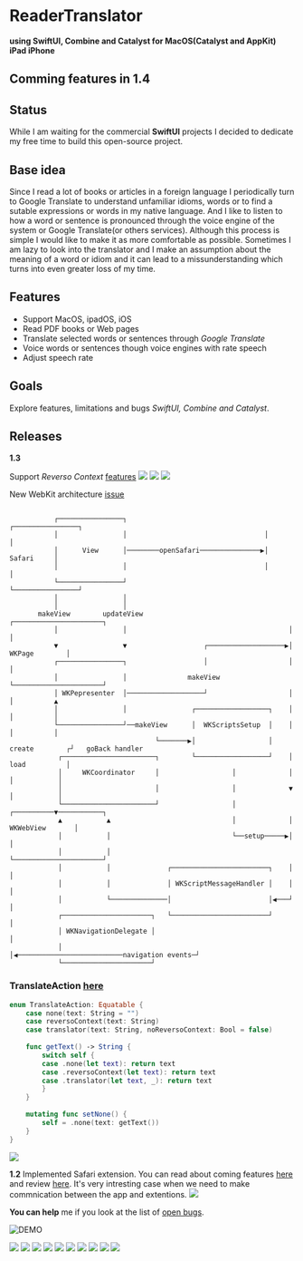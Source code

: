 # ReaderTranslator 
**using SwiftUI, Combine and Catalyst for MacOS(Catalyst and AppKit) iPad iPhone**

## Comming features in 1.4

## Status
While I am waiting for the commercial **SwiftUI** projects I decided to dedicate my free time to build this open-source project.

## Base idea
Since I read a lot of books or articles in a foreign language I periodically turn to Google Translate 
to understand unfamiliar idioms, words or to find a sutable expressions or words in my native language.
And I like to listen to how a word or sentence is pronounced through the voice engine of the system or Google Translate(or others services).
Although this process is simple I would like to make it as more comfortable as possible.
Sometimes I am lazy to look into the translator and I make an assumption about the meaning of a word or idiom and it can lead to a missunderstanding which turns into even greater loss of my time.

## Features
- Support MacOS, ipadOS, iOS
- Read PDF books or Web pages
- Translate selected words or sentences through *Google Translate*
- Voice words or sentences though voice engines with rate speech
- Adjust speech rate

## Goals
Explore features, limitations and bugs *SwiftUI, Combine and Catalyst*.


## Releases
**1.3**

Support *Reverso Context* [features](https://github.com/filimo/ReaderTranslator/issues/19)
![](files/Screen12.png)
![](files/Screen13.png)
![](files/Screen14.png)

New WebKit architecture [issue](https://github.com/filimo/ReaderTranslator/issues/27)
<pre><code>
           ┌────────────────┐                                  ┌────────────────┐
           │                │                                  │                │
           │      View      │────────openSafari───────────────▶│     Safari     │
           │                │                                  │                │
           └────────────────┘                                  └────────────────┘
           │                │
           │                │
       makeView        updateView                                    ┌──────────────────────┐
           │                │                                        │                      │
           ▼                ▼                   ┌───────────────────▶│        WKPage        │
           ┌────────────────┐                   │                    │                      │
           │                │               makeView                 └──────────────────────┘
           │ WKPepresenter  │───────────────────┘                    │           │          ▲
           │                │                ┌──────────────────┐    │           │          │
           └────────────────┘──makeView      │  WKScriptsSetup  │    │           │          │
                                    └───────▶│                  │ create        ┌┘   goBack handler
            ┌───────────────────────┐        └──────────────────┘    │        load          │
            │     WKCoordinator     │                  │             │          │           │
            │                       │                  │             ▼          │           │
            └───────────────────────┘                  │             ┌──────────▼───────────┐
            ▲           ▲                              │             │      WKWebView       │
            │           │                              └──setup─────▶│                      │
            │           │                                            └──────────────────────┘
            │           │              ┌────────────────────────┐    │           │
            │           │              │ WKScriptMessageHandler │    │           │
            │           └──────────────│                        │◀───┘           │
            ┌──────────────────────┐   └────────────────────────┘                │
            │ WKNavigationDelegate │                                             │
            │                      │◀──────────────────────────navigation events─┘
            └──────────────────────┘
</code></pre>

### TranslateAction [here](https://github.com/filimo/ReaderTranslator/wiki/Diagrams)

```swift
enum TranslateAction: Equatable {
    case none(text: String = "")
    case reversoContext(text: String)
    case translator(text: String, noReversoContext: Bool = false)
    
    func getText() -> String {
        switch self {
        case .none(let text): return text
        case .reversoContext(let text): return text
        case .translator(let text, _): return text
        }
    }
    
    mutating func setNone() {
        self = .none(text: getText())
    }
}
```
![](files/diagram-selected-text.jpg)


**1.2** Implemented Safari extension. You can read about coming features [here](https://github.com/filimo/ReaderTranslator/issues/15) and review [here](https://github.com/filimo/ReaderTranslator/tree/%2315_safari_plugin). It's very intresting case when we need to make commnication between the app and extentions.
![](files/Screen11.png)


**You can help** me if you look at the list of [open bugs](https://github.com/filimo/ReaderTranslator/issues/).

![DEMO](files/demo.gif)

![](files/Screen10.png)
![](files/Screen8.png)
![](files/Screen9.png)
![](files/Screen1.png)
![](files/Screen2.png)
![](files/Screen3.png)
![](files/Screen4.png)
![](files/Screen5.png)
![](files/Screen6.png)
![](files/Screen7.png)
